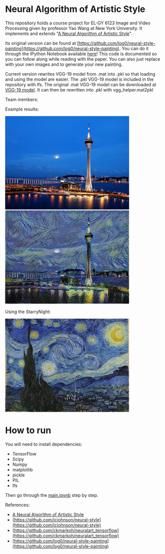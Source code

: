 # Neural Algorithm of Artistic Style #

This repository holds a course project for EL-GY 6123 Image and Video Processing given by professor Yao Wang at New York University. 
It implements and extends "[A Neural Algorithm of Artistic Style](http://arxiv.org/abs/1508.06576)".

Its original version can be found at [https://github.com/log0/neural-style-painting](https://github.com/log0/neural-style-painting). 
You can do it through the IPython Notebook available [here](./main.ipynb)! 
This code is documented so you can follow along while reading with the paper. 
You can also just replace with your own images and to generate your new painting.

Current version rewrites VGG-19 model from .mat into .pkl so that loading and using the model are easier. 
The .pkl VGG-19 model is included in the repository with lfs.
The original .mat VGG-19 model can be downloaded at [VGG-19 model](http://www.vlfeat.org/matconvnet/models/imagenet-vgg-verydeep-19.mat).
It can then be rewritten into .pkl with vgg_helper.mat2pkl

Team members: 

Example results:

<img src="images/Macau.jpg" width="400px" height="300px" />
<img src="images/output-macau/4900 - final.png" width="400px" height="300px" />

Using the StarryNight:

<img src="images/StarryNight.jpg" width="400px" height="300px" />

# How to run

You will need to install dependencies:

- TensorFlow
- Scipy
- Numpy
- matplotlib
- pickle
- PIL
- lfs


Then go through the [main.ipynb](./main.ipynb) step by step.

References:
- [A Neural Algorithm of Artistic Style](http://arxiv.org/abs/1508.06576)
- [https://github.com/jcjohnson/neural-style](https://github.com/jcjohnson/neural-style)
- [https://github.com/ckmarkoh/neuralart_tensorflow](https://github.com/ckmarkoh/neuralart_tensorflow)
- [https://github.com/log0/neural-style-painting](https://github.com/log0/neural-style-painting)
